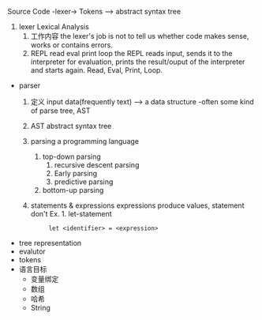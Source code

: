Source Code -lexer-> Tokens --> abstract syntax tree
1. lexer Lexical Analysis
   1. 工作内容
        the lexer's job is not to tell us whether code makes sense, works or contains errors.
   2. REPL read eval print loop
    the REPL reads input, sends it to the interpreter for evaluation, prints the result/ouput of the interpreter and starts again. Read, Eval, Print, Loop.

- parser
    1. 定义
        input data(frequently text) --> a data structure -often some kind of parse tree, AST
    2. AST abstract syntax tree
    3. parsing a programming language 
       1. top-down parsing
          1. recursive descent parsing
          2. Early parsing
          3. predictive parsing
       2. bottom-up parsing
    4. statements & expressions
        expressions produce values, statement don't
        Ex.
            1. let-statement

                let <identifier> = <expression>
- tree representation
- evalutor
- tokens
- 语言目标
  - 变量绑定
  - 数组
  - 哈希
  - String